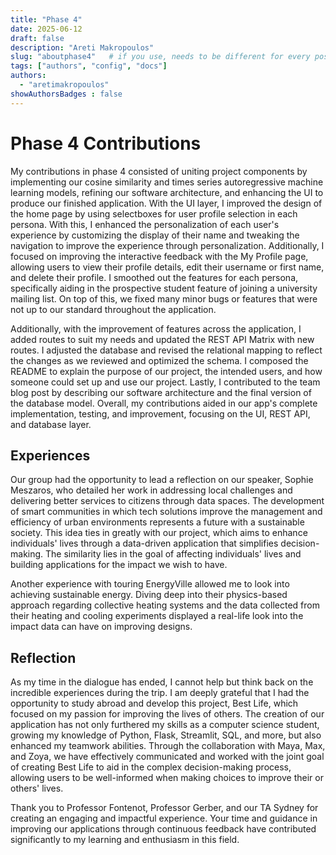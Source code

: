 ```yaml
---
title: "Phase 4"
date: 2025-06-12
draft: false
description: "Areti Makropoulos"
slug: "aboutphase4"   # if you use, needs to be different for every post
tags: ["authors", "config", "docs"]
authors:
  - "aretimakropoulos"
showAuthorsBadges : false
---
```


# Phase 4 Contributions

My contributions in phase 4 consisted of uniting project components by implementing our cosine similarity and times series autoregressive machine learning models, refining our software architecture, and enhancing the UI to produce our finished application. With the UI layer, I improved the design of the home page by using selectboxes for user profile selection in each persona. With this, I enhanced the personalization of each user's experience by customizing the display of their name and tweaking the navigation to improve the experience through personalization. Additionally, I focused on improving the interactive feedback with the My Profile page, allowing users to view their profile details, edit their username or first name, and delete their profile. I smoothed out the features for each persona, specifically aiding in the prospective student feature of joining a university mailing list. On top of this, we fixed many minor bugs or features that were not up to our standard throughout the application.

Additionally, with the improvement of features across the application, I added routes to suit my needs and updated the REST API Matrix with new routes. I adjusted the database and revised the relational mapping to reflect the changes as we reviewed and optimized the schema. I composed the README to explain the purpose of our project, the intended users, and how someone could set up and use our project. Lastly, I contributed to the team blog post by describing our software architecture and the final version of the database model. Overall, my contributions aided in our app's complete implementation, testing, and improvement, focusing on the UI, REST API, and database layer.


## Experiences

Our group had the opportunity to lead a reflection on our speaker, Sophie Meszaros, who detailed her work in addressing local challenges and delivering better services to citizens through data spaces. The development of smart communities in which tech solutions improve the management and efficiency of urban environments represents a future with a sustainable society. This idea ties in greatly with our project, which aims to enhance individuals' lives through a data-driven application that simplifies decision-making. The similarity lies in the goal of affecting individuals' lives and building applications for the impact we wish to have. 

Another experience with touring EnergyVille allowed me to look into achieving sustainable energy. Diving deep into their physics-based approach regarding collective heating systems and the data collected from their heating and cooling experiments displayed a real-life look into the impact data can have on improving designs.


## Reflection

As my time in the dialogue has ended, I cannot help but think back on the incredible experiences during the trip. I am deeply grateful that I had the opportunity to study abroad and develop this project, Best Life, which focused on my passion for improving the lives of others. The creation of our application has not only furthered my skills as a computer science student, growing my knowledge of Python, Flask, Streamlit, SQL, and more, but also enhanced my teamwork abilities. Through the collaboration with Maya, Max, and Zoya, we have effectively communicated and worked with the joint goal of creating Best Life to aid in the complex decision-making process, allowing users to be well-informed when making choices to improve their or others' lives.

Thank you to Professor Fontenot, Professor Gerber, and our TA Sydney for creating an engaging and impactful experience. Your time and guidance in improving our applications through continuous feedback have contributed significantly to my learning and enthusiasm in this field. 
